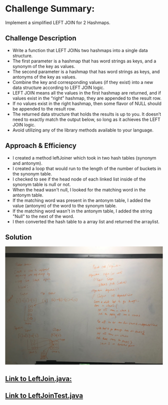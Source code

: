 # Challenge Summary:
Implement a simplified LEFT JOIN for 2 Hashmaps.

## Challenge Description
- Write a function that LEFT JOINs two hashmaps into a single data structure.
- The first parameter is a hashmap that has word strings as keys, and a synonym of the key as values.
- The second parameter is a hashmap that has word strings as keys, and antonyms of the key as values.
- Combine the key and corresponding values (if they exist) into a new data structure according to LEFT JOIN logic.
- LEFT JOIN means all the values in the first hashmap are returned, and if values exist in the “right” hashmap, they are appended to the result row.
- If no values exist in the right hashmap, then some flavor of NULL should be appended to the result row.
- The returned data structure that holds the results is up to you.
    It doesn’t need to exactly match the output below, so long as it achieves the LEFT JOIN logic.
- Avoid utilizing any of the library methods available to your language.

## Approach & Efficiency
- I created a method leftJoiner which took in two hash tables (synonym and antonym).
- I created a loop that would run to the length of the number of buckets in the synonym table.
- I checked to see if the head node of each linked list inside of the synonym table is null or not.
- When the head wasn't null, I looked for the matching word in the antonym table.
- If the matching word was present in the antonym table, I added the value (antonym) of the word to the synonym table.
- If the matching word wasn't in the antonym table, I added the string "Null" to the next of the word.
- I then converted the hash table to a array list and returned the arraylist.


## Solution

![Repeated word](https://raw.githubusercontent.com/sadhikari07/data-structures-and-algorithms/master/java401_code_challenges/assets/queueueWithStackWhiteBoard.jpg)


## [Link to LeftJoin.java:](https://github.com/sadhikari07/data-structures-and-algorithms/blob/master/java401_code_challenges/src/main/java/java401_code_challenges/leftJoin/LeftJoin.java)

## [Link to LeftJoinTest.java](https://github.com/sadhikari07/data-structures-and-algorithms/blob/master/java401_code_challenges/src/test/java/java401_code_challenges/leftJoin/LeftJoinTest.java)

